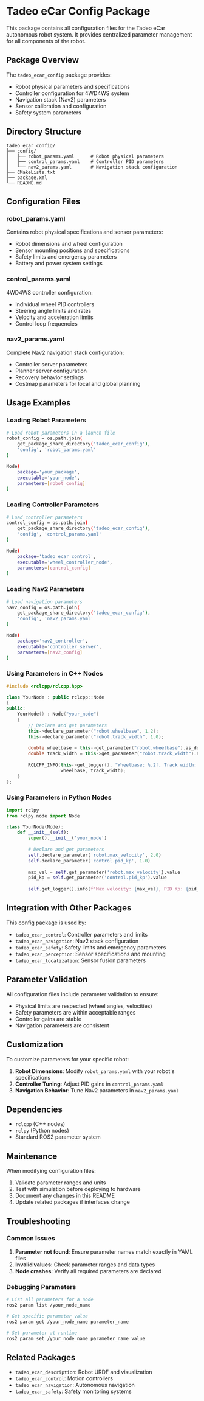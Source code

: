 # Tadeo eCar Config Package

This package contains all configuration files for the Tadeo eCar autonomous robot system. It provides centralized parameter management for all components of the robot.

## Package Overview

The `tadeo_ecar_config` package provides:
- Robot physical parameters and specifications
- Controller configuration for 4WD4WS system
- Navigation stack (Nav2) parameters
- Sensor calibration and configuration
- Safety system parameters

## Directory Structure

```
tadeo_ecar_config/
├── config/
│   ├── robot_params.yaml      # Robot physical parameters
│   ├── control_params.yaml    # Controller PID parameters
│   └── nav2_params.yaml       # Navigation stack configuration
├── CMakeLists.txt
├── package.xml
└── README.md
```

## Configuration Files

### robot_params.yaml
Contains robot physical specifications and sensor parameters:
- Robot dimensions and wheel configuration
- Sensor mounting positions and specifications
- Safety limits and emergency parameters
- Battery and power system settings

### control_params.yaml
4WD4WS controller configuration:
- Individual wheel PID controllers
- Steering angle limits and rates
- Velocity and acceleration limits
- Control loop frequencies

### nav2_params.yaml
Complete Nav2 navigation stack configuration:
- Controller server parameters
- Planner server configuration
- Recovery behavior settings
- Costmap parameters for local and global planning

## Usage Examples

### Loading Robot Parameters
```bash
# Load robot parameters in a launch file
robot_config = os.path.join(
    get_package_share_directory('tadeo_ecar_config'),
    'config', 'robot_params.yaml'
)

Node(
    package='your_package',
    executable='your_node',
    parameters=[robot_config]
)
```

### Loading Controller Parameters
```bash
# Load controller parameters
control_config = os.path.join(
    get_package_share_directory('tadeo_ecar_config'),
    'config', 'control_params.yaml'
)

Node(
    package='tadeo_ecar_control',
    executable='wheel_controller_node',
    parameters=[control_config]
)
```

### Loading Nav2 Parameters
```bash
# Load navigation parameters
nav2_config = os.path.join(
    get_package_share_directory('tadeo_ecar_config'),
    'config', 'nav2_params.yaml'
)

Node(
    package='nav2_controller',
    executable='controller_server',
    parameters=[nav2_config]
)
```

### Using Parameters in C++ Nodes
```cpp
#include <rclcpp/rclcpp.hpp>

class YourNode : public rclcpp::Node
{
public:
    YourNode() : Node("your_node")
    {
        // Declare and get parameters
        this->declare_parameter("robot.wheelbase", 1.2);
        this->declare_parameter("robot.track_width", 1.0);
        
        double wheelbase = this->get_parameter("robot.wheelbase").as_double();
        double track_width = this->get_parameter("robot.track_width").as_double();
        
        RCLCPP_INFO(this->get_logger(), "Wheelbase: %.2f, Track width: %.2f", 
                    wheelbase, track_width);
    }
};
```

### Using Parameters in Python Nodes
```python
import rclpy
from rclpy.node import Node

class YourNode(Node):
    def __init__(self):
        super().__init__('your_node')
        
        # Declare and get parameters
        self.declare_parameter('robot.max_velocity', 2.0)
        self.declare_parameter('control.pid_kp', 1.0)
        
        max_vel = self.get_parameter('robot.max_velocity').value
        pid_kp = self.get_parameter('control.pid_kp').value
        
        self.get_logger().info(f'Max velocity: {max_vel}, PID Kp: {pid_kp}')
```

## Integration with Other Packages

This config package is used by:
- `tadeo_ecar_control`: Controller parameters and limits
- `tadeo_ecar_navigation`: Nav2 stack configuration
- `tadeo_ecar_safety`: Safety limits and emergency parameters
- `tadeo_ecar_perception`: Sensor specifications and mounting
- `tadeo_ecar_localization`: Sensor fusion parameters

## Parameter Validation

All configuration files include parameter validation to ensure:
- Physical limits are respected (wheel angles, velocities)
- Safety parameters are within acceptable ranges
- Controller gains are stable
- Navigation parameters are consistent

## Customization

To customize parameters for your specific robot:

1. **Robot Dimensions**: Modify `robot_params.yaml` with your robot's specifications
2. **Controller Tuning**: Adjust PID gains in `control_params.yaml`
3. **Navigation Behavior**: Tune Nav2 parameters in `nav2_params.yaml`

## Dependencies

- `rclcpp` (C++ nodes)
- `rclpy` (Python nodes)
- Standard ROS2 parameter system

## Maintenance

When modifying configuration files:
1. Validate parameter ranges and units
2. Test with simulation before deploying to hardware
3. Document any changes in this README
4. Update related packages if interfaces change

## Troubleshooting

### Common Issues

1. **Parameter not found**: Ensure parameter names match exactly in YAML files
2. **Invalid values**: Check parameter ranges and data types
3. **Node crashes**: Verify all required parameters are declared

### Debugging Parameters
```bash
# List all parameters for a node
ros2 param list /your_node_name

# Get specific parameter value
ros2 param get /your_node_name parameter_name

# Set parameter at runtime
ros2 param set /your_node_name parameter_name value
```

## Related Packages

- `tadeo_ecar_description`: Robot URDF and visualization
- `tadeo_ecar_control`: Motion controllers
- `tadeo_ecar_navigation`: Autonomous navigation
- `tadeo_ecar_safety`: Safety monitoring systems
